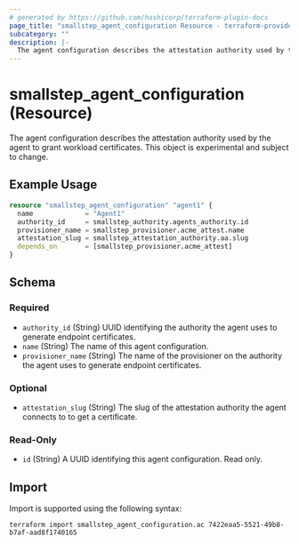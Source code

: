 ```yaml
---
# generated by https://github.com/hashicorp/terraform-plugin-docs
page_title: "smallstep_agent_configuration Resource - terraform-provider-smallstep"
subcategory: ""
description: |-
  The agent configuration describes the attestation authority used by the agent to grant workload certificates. This object is experimental and subject to change.
---
```


# smallstep_agent_configuration (Resource)

The agent configuration describes the attestation authority used by the agent to grant workload certificates. This object is experimental and subject to change.

## Example Usage

```terraform
resource "smallstep_agent_configuration" "agent1" {
  name             = "Agent1"
  authority_id     = smallstep_authority.agents_authority.id
  provisioner_name = smallstep_provisioner.acme_attest.name
  attestation_slug = smallstep_attestation_authority.aa.slug
  depends_on       = [smallstep_provisioner.acme_attest]
}
```

<!-- schema generated by tfplugindocs -->
## Schema

### Required

- `authority_id` (String) UUID identifying the authority the agent uses to generate endpoint certificates.
- `name` (String) The name of this agent configuration.
- `provisioner_name` (String) The name of the provisioner on the authority the agent uses to generate endpoint certificates.

### Optional

- `attestation_slug` (String) The slug of the attestation authority the agent connects to to get a certificate.

### Read-Only

- `id` (String) A UUID identifying this agent configuration. Read only.

## Import

Import is supported using the following syntax:

```shell
terraform import smallstep_agent_configuration.ac 7422eaa5-5521-49b8-b7af-aad8f1740165
```
